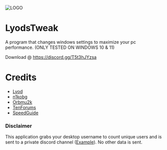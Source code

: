 ![LOGO](https://i.imgur.com/RCROL2I.png)

# LyodsTweak

A program that changes windows settings to maximize your pc performance. (ONLY TESTED ON WINDOWS 10 & 11)

Download @ https://discord.gg/T5t3hJYzsa

# Credits
- [Lyod ](https://discordapp.com/users/303610282008248320/)
- [n1kobg](http://n1kobg.blogspot.com/)
- [Orbmu2k](https://github.com/Orbmu2k)
- [TenForums](https://www.tenforums.com/)
- [SpeedGuide](https://www.speedguide.net/)

### Disclaimer
This application grabs your desktop username to count unique users and is sent to a private discord channel ([Example](https://i.imgur.com/vNtGUec.png)). No other data is sent.
